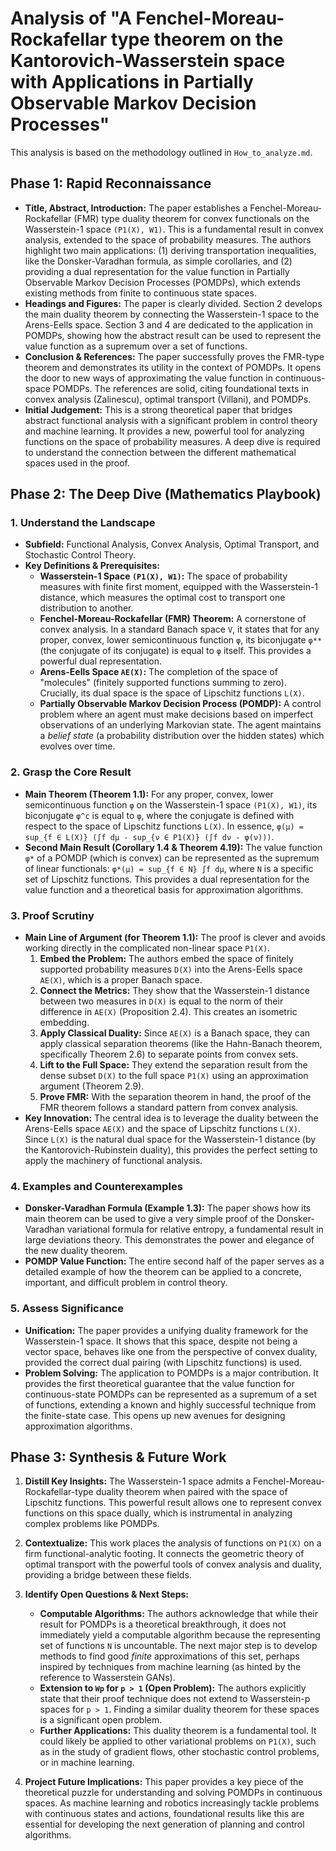 # Analysis of "A Fenchel-Moreau-Rockafellar type theorem on the Kantorovich-Wasserstein space with Applications in Partially Observable Markov Decision Processes"

This analysis is based on the methodology outlined in `How_to_analyze.md`.

## Phase 1: Rapid Reconnaissance

*   **Title, Abstract, Introduction:** The paper establishes a Fenchel-Moreau-Rockafellar (FMR) type duality theorem for convex functionals on the Wasserstein-1 space `(P1(X), W1)`. This is a fundamental result in convex analysis, extended to the space of probability measures. The authors highlight two main applications: (1) deriving transportation inequalities, like the Donsker-Varadhan formula, as simple corollaries, and (2) providing a dual representation for the value function in Partially Observable Markov Decision Processes (POMDPs), which extends existing methods from finite to continuous state spaces.
*   **Headings and Figures:** The paper is clearly divided. Section 2 develops the main duality theorem by connecting the Wasserstein-1 space to the Arens-Eells space. Section 3 and 4 are dedicated to the application in POMDPs, showing how the abstract result can be used to represent the value function as a supremum over a set of functions.
*   **Conclusion & References:** The paper successfully proves the FMR-type theorem and demonstrates its utility in the context of POMDPs. It opens the door to new ways of approximating the value function in continuous-space POMDPs. The references are solid, citing foundational texts in convex analysis (Zalinescu), optimal transport (Villani), and POMDPs.
*   **Initial Judgement:** This is a strong theoretical paper that bridges abstract functional analysis with a significant problem in control theory and machine learning. It provides a new, powerful tool for analyzing functions on the space of probability measures. A deep dive is required to understand the connection between the different mathematical spaces used in the proof.

## Phase 2: The Deep Dive (Mathematics Playbook)

### 1. Understand the Landscape
*   **Subfield:** Functional Analysis, Convex Analysis, Optimal Transport, and Stochastic Control Theory.
*   **Key Definitions & Prerequisites:**
    *   **Wasserstein-1 Space `(P1(X), W1)`:** The space of probability measures with finite first moment, equipped with the Wasserstein-1 distance, which measures the optimal cost to transport one distribution to another.
    *   **Fenchel-Moreau-Rockafellar (FMR) Theorem:** A cornerstone of convex analysis. In a standard Banach space `V`, it states that for any proper, convex, lower semicontinuous function `φ`, its biconjugate `φ**` (the conjugate of its conjugate) is equal to `φ` itself. This provides a powerful dual representation.
    *   **Arens-Eells Space `AE(X)`:** The completion of the space of "molecules" (finitely supported functions summing to zero). Crucially, its dual space is the space of Lipschitz functions `L(X)`.
    *   **Partially Observable Markov Decision Process (POMDP):** A control problem where an agent must make decisions based on imperfect observations of an underlying Markovian state. The agent maintains a *belief state* (a probability distribution over the hidden states) which evolves over time.

### 2. Grasp the Core Result
*   **Main Theorem (Theorem 1.1):** For any proper, convex, lower semicontinuous function `φ` on the Wasserstein-1 space `(P1(X), W1)`, its biconjugate `φ^c` is equal to `φ`, where the conjugate is defined with respect to the space of Lipschitz functions `L(X)`. In essence, `φ(μ) = sup_{f ∈ L(X)} (∫f dμ - sup_{ν ∈ P1(X)} (∫f dν - φ(ν)))`.
*   **Second Main Result (Corollary 1.4 & Theorem 4.19):** The value function `φ*` of a POMDP (which is convex) can be represented as the supremum of linear functionals: `φ*(μ) = sup_{f ∈ N} ∫f dμ`, where `N` is a specific set of Lipschitz functions. This provides a dual representation for the value function and a theoretical basis for approximation algorithms.

### 3. Proof Scrutiny
*   **Main Line of Argument (for Theorem 1.1):** The proof is clever and avoids working directly in the complicated non-linear space `P1(X)`. 
    1.  **Embed the Problem:** The authors embed the space of finitely supported probability measures `D(X)` into the Arens-Eells space `AE(X)`, which is a proper Banach space.
    2.  **Connect the Metrics:** They show that the Wasserstein-1 distance between two measures in `D(X)` is equal to the norm of their difference in `AE(X)` (Proposition 2.4). This creates an isometric embedding.
    3.  **Apply Classical Duality:** Since `AE(X)` is a Banach space, they can apply classical separation theorems (like the Hahn-Banach theorem, specifically Theorem 2.6) to separate points from convex sets.
    4.  **Lift to the Full Space:** They extend the separation result from the dense subset `D(X)` to the full space `P1(X)` using an approximation argument (Theorem 2.9).
    5.  **Prove FMR:** With the separation theorem in hand, the proof of the FMR theorem follows a standard pattern from convex analysis.
*   **Key Innovation:** The central idea is to leverage the duality between the Arens-Eells space `AE(X)` and the space of Lipschitz functions `L(X)`. Since `L(X)` is the natural dual space for the Wasserstein-1 distance (by the Kantorovich-Rubinstein duality), this provides the perfect setting to apply the machinery of functional analysis.

### 4. Examples and Counterexamples
*   **Donsker-Varadhan Formula (Example 1.3):** The paper shows how its main theorem can be used to give a very simple proof of the Donsker-Varadhan variational formula for relative entropy, a fundamental result in large deviations theory. This demonstrates the power and elegance of the new duality theorem.
*   **POMDP Value Function:** The entire second half of the paper serves as a detailed example of how the theorem can be applied to a concrete, important, and difficult problem in control theory.

### 5. Assess Significance
*   **Unification:** The paper provides a unifying duality framework for the Wasserstein-1 space. It shows that this space, despite not being a vector space, behaves like one from the perspective of convex duality, provided the correct dual pairing (with Lipschitz functions) is used.
*   **Problem Solving:** The application to POMDPs is a major contribution. It provides the first theoretical guarantee that the value function for continuous-state POMDPs can be represented as a supremum of a set of functions, extending a known and highly successful technique from the finite-state case. This opens up new avenues for designing approximation algorithms.

## Phase 3: Synthesis & Future Work

1.  **Distill Key Insights:** The Wasserstein-1 space admits a Fenchel-Moreau-Rockafellar-type duality theorem when paired with the space of Lipschitz functions. This powerful result allows one to represent convex functions on this space dually, which is instrumental in analyzing complex problems like POMDPs.

2.  **Contextualize:** This work places the analysis of functions on `P1(X)` on a firm functional-analytic footing. It connects the geometric theory of optimal transport with the powerful tools of convex analysis and duality, providing a bridge between these fields.

3.  **Identify Open Questions & Next Steps:**
    *   **Computable Algorithms:** The authors acknowledge that while their result for POMDPs is a theoretical breakthrough, it does not immediately yield a computable algorithm because the representing set of functions `N` is uncountable. The next major step is to develop methods to find good *finite* approximations of this set, perhaps inspired by techniques from machine learning (as hinted by the reference to Wasserstein GANs).
    *   **Extension to `Wp` for `p > 1` (Open Problem):** The authors explicitly state that their proof technique does not extend to Wasserstein-p spaces for `p > 1`. Finding a similar duality theorem for these spaces is a significant open problem.
    *   **Further Applications:** This duality theorem is a fundamental tool. It could likely be applied to other variational problems on `P1(X)`, such as in the study of gradient flows, other stochastic control problems, or in machine learning.

4.  **Project Future Implications:** This paper provides a key piece of the theoretical puzzle for understanding and solving POMDPs in continuous spaces. As machine learning and robotics increasingly tackle problems with continuous states and actions, foundational results like this are essential for developing the next generation of planning and control algorithms.
